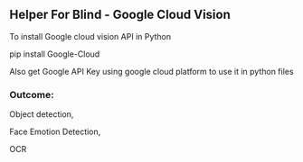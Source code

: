 ## Helper For Blind - Google Cloud Vision 


To install Google cloud vision API in Python

pip install Google-Cloud

Also get Google API Key using google cloud platform to use it in python files

### Outcome:
Object detection,

Face Emotion Detection,

OCR
